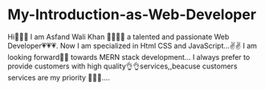 # My-Introduction-as-Web-Developer
Hi👋👋👋 
I am Asfand Wali Khan 👨‍💻👨‍💻 a talented and passionate Web Developer💗💗💗.
Now I am specialized in Html CSS and JavaScript...✌✌
 I am looking forward👀👀 towards MERN stack development...
I always prefer to provide customers with high quality👌👌services,,beacuse customers services are my priority 💯💯💯....
